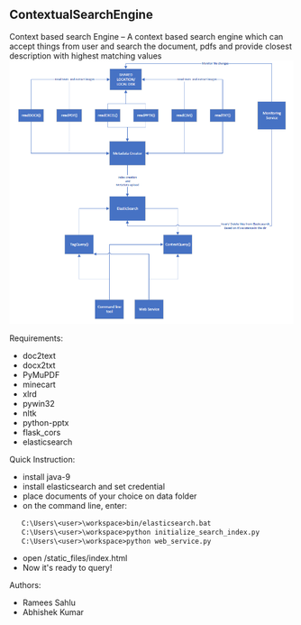 ## ContextualSearchEngine
Context based search Engine –  A context based search engine which can accept things from user and search the document, pdfs and provide closest description with highest matching values
![Design](https://github.com/rameessahlu/ContextualSearchEngine/blob/master/design.PNG)

Requirements:
* doc2text
* docx2txt
* PyMuPDF
* minecart
* xlrd
* pywin32
* nltk
* python-pptx
* flask_cors
* elasticsearch

Quick Instruction:
* install java-9
* install elasticsearch and set credential
* place documents of your choice on data folder
* on the command line, enter:
```console
   C:\Users\<user>\workspace>bin/elasticsearch.bat
   C:\Users\<user>\workspace>python initialize_search_index.py
   C:\Users\<user>\workspace>python web_service.py
```
* open /static_files/index.html
* Now it's ready to query!

Authors:
* Ramees Sahlu
* Abhishek Kumar
